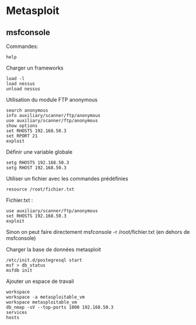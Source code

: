 # Metasploit

## msfconsole

Commandes:

    help
   
Charger un frameworks

    load -l 
    load nessus
    unload nessus 

Utilisation du module FTP anonymous

    search anonymous
    info auxiliary/scanner/ftp/anonymous
    use auxiliary/scanner/ftp/anonymous
    show options
    set RHOSTS 192.168.50.3
    set RPORT 21
    exploit 

Définir une variable globale

    setg RHOSTS 192.168.50.3
    setg RHOST 192.168.50.3

Utiliser un fichier avec les commandes prédéfinies

    resource /root/fichier.txt

Fichier.txt :
    
    use auxiliary/scanner/ftp/anonymous
    set RHOSTS 192.168.50.3
    exploit 

Sinon on peut faire directement msfconsole -r /root/fichier.txt (en dehors de msfconsole)

Charger la base de données metasploit

    /etc/init.d/postegresql start
    msf > db_status
    msfdb init

Ajouter un espace de travail
    
    workspace
    workspace -a metasploitable_vm
    workspace metasploitable_vm
    db_nmap -sV --top-ports 1000 192.168.50.3
    services
    hosts
